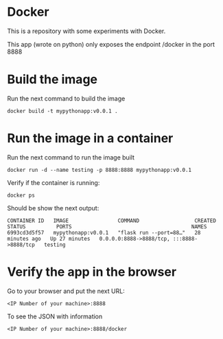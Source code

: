 # Docker
This is a repository with some experiments with Docker.

This app (wrote on python) only exposes the endpoint /docker in the port 8888

# Build the image
Run the next command to build the image

```
docker build -t mypythonapp:v0.0.1 .
```

# Run the image in a container
Run the next command to run the image built
```
docker run -d --name testing -p 8888:8888 mypythonapp:v0.0.1
```
Verify if the container is running:
```
docker ps
```
Should be show the next output:
```
CONTAINER ID   IMAGE                COMMAND                  CREATED          STATUS          PORTS                                       NAMES
6993cd3d5f57   mypythonapp:v0.0.1   "flask run --port=88…"   28 minutes ago   Up 27 minutes   0.0.0.0:8888->8888/tcp, :::8888->8888/tcp   testing
```

# Verify the app in the browser
Go to your browser and put the next URL:
```
<IP Number of your machine>:8888
```
To see the JSON with information
```
<IP Number of your machine>:8888/docker
```
